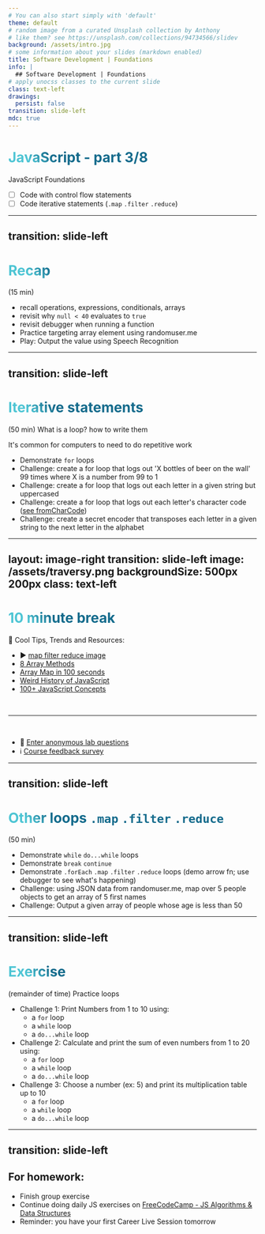 ```yaml
---
# You can also start simply with 'default'
theme: default
# random image from a curated Unsplash collection by Anthony
# like them? see https://unsplash.com/collections/94734566/slidev
background: /assets/intro.jpg
# some information about your slides (markdown enabled)
title: Software Development | Foundations
info: |
  ## Software Development | Foundations
# apply unocss classes to the current slide
class: text-left
drawings:
  persist: false
transition: slide-left
mdc: true
---
```


# JavaScript - part 3/8
JavaScript Foundations
- [ ] Code with control flow statements
- [ ] Code iterative statements (`.map` `.filter` `.reduce`)

<div class="abs-br m-6 text-xl">
  <a href="https://github.com/slidevjs/slidev" target="_blank" class="slidev-icon-btn">
    <carbon:logo-github />
  </a>
</div>

<!--
TODO: fill in anchor href above to point to github repo for these slides
- Personal Website assignment due this Sunday midnight EST
-->

---
transition: slide-left
---

# Recap
(15 min) 

- recall operations, expressions, conditionals, arrays
- revisit why `null < 40` evaluates to `true`
- revisit debugger when running a function
- Practice targeting array element using randomuser.me
- Play: Output the value using Speech Recognition

<style>
h1 {
  background-color: #2B90B6;
  background-image: linear-gradient(45deg, #4EC5D4 10%, #146b8c 20%);
  background-size: 100%;
  -webkit-background-clip: text;
  -moz-background-clip: text;
  -webkit-text-fill-color: transparent;
  -moz-text-fill-color: transparent;
}
</style>

<!--
- variables: camelCase, can only use letters $, can't use reserved words
- let a = 'hi'
- function myFn(myVar) {
-     myVar = 'bye'
- }
- myFn(a)
- console.log(a)

- let a = [1, 2, 3]
- function myFn(myVar) {
-     myVar[0] = 0
- }
- myFn(a)
- console.log(a)
-->

---
transition: slide-left
---

# Iterative statements
(50 min) What is a loop? how to write them

It's common for computers to need to do repetitive work

- Demonstrate `for` loops
- Challenge: create a for loop that logs out 'X bottles of beer on the wall' 99 times where X is a number from  99 to 1 
- Challenge: create a for loop that logs out each letter in a given string but uppercased
- Challenge: create a for loop that logs out each letter's character code ([see fromCharCode](https://developer.mozilla.org/en-US/docs/Web/JavaScript/Reference/Global_Objects/String/fromCharCode))
- Challenge: create a secret encoder that transposes each letter in a given string to the next letter in the alphabet

<!--
- READ: https://developer.mozilla.org/en-US/docs/Web/JavaScript/Reference/Statements/for
-->

---
layout: image-right
transition: slide-left
image: /assets/traversy.png
backgroundSize: 500px 200px
class: text-left
---

# 10 minute break

🍦 Cool Tips, Trends and Resources:
- ▶️ [map filter reduce image](https://stackoverflow.com/questions/49934992/main-difference-between-map-and-reduce)
- [8 Array Methods](https://www.youtube.com/watch?v=Urwzk6ILvPQ)
- [Array Map in 100 seconds](https://www.youtube.com/watch?v=DC471a9qrU4&pp=ygUZZmlyZXNoaXAgYXJyYXkgZmlsdGVyIDEwMA%3D%3D)
- [Weird History of JavaScript](https://www.youtube.com/watch?v=Sh6lK57Cuk4)
- [100+ JavaScript Concepts](https://www.youtube.com/watch?v=lkIFF4maKMU)

<br>
<hr>
<br>

- 🧪 [Enter anonymous lab questions](https://docs.google.com/forms/d/e/1FAIpQLSevvGARdHQikso-uLqFCO481MABKE5HofuSrlzEPMNQ2ZLykw/viewform?usp=dialog)
- ℹ️ [Course feedback survey](https://circuitstream.typeform.com/to/ZoyYk7px#course_id=SoftwareAN&instructor=9514)

<!-- 
- remember: take attendance
-->

---
transition: slide-left
---

# Other loops `.map` `.filter` `.reduce`
(50 min) 

- Demonstrate `while` `do...while` loops 
- Demonstrate `break` `continue`
- Demonstrate `.forEach` `.map` `.filter` `.reduce` loops (demo arrow fn; use debugger to see what's happening)
- Challenge: using JSON data from randomuser.me, map over 5 people objects to get an array of 5 first names
- Challenge: Output a given array of people whose age is less than 50

<!--
- .forEach etc. - can define fn outside or inline
- READ: https://developer.mozilla.org/en-US/docs/Web/JavaScript/Reference/Statements/do...while
- READ: https://developer.mozilla.org/en-US/docs/Web/JavaScript/Reference/Statements/while
- READ: https://developer.mozilla.org/en-US/docs/Web/JavaScript/Reference/Global_Objects/Map/forEach
- READ: https://developer.mozilla.org/en-US/docs/Web/JavaScript/Reference/Global_Objects/Array/map
- READ: https://developer.mozilla.org/en-US/docs/Web/JavaScript/Reference/Global_Objects/Array/filter
- READ: https://developer.mozilla.org/en-US/docs/Web/JavaScript/Reference/Global_Objects/Array/reduce
-->


---
transition: slide-left
---

# Exercise
(remainder of time) Practice loops

- Challenge 1: Print Numbers from 1 to 10 using:
   - a `for` loop
   - a `while` loop
   - a `do...while` loop
- Challenge 2: Calculate and print the sum of even numbers from 1 to 20 using:
  - a `for` loop
   - a `while` loop
   - a `do...while` loop
- Challenge 3: Choose a number (ex: 5) and print its multiplication table up to 10
  - a `for` loop
   - a `while` loop
   - a `do...while` loop

<!-- 
READ: https://developer.mozilla.org/en-US/docs/Web/JavaScript/Reference/Global_Objects/Array
-->

---
transition: slide-left
---

## For homework:

- Finish group exercise 
- Continue doing daily JS exercises on [FreeCodeCamp - JS Algorithms & Data Structures](https://www.freecodecamp.org/learn/javascript-algorithms-and-data-structures-v8/)
- Reminder: you have your first Career Live Session tomorrow


<!--
- take attendance
-->
